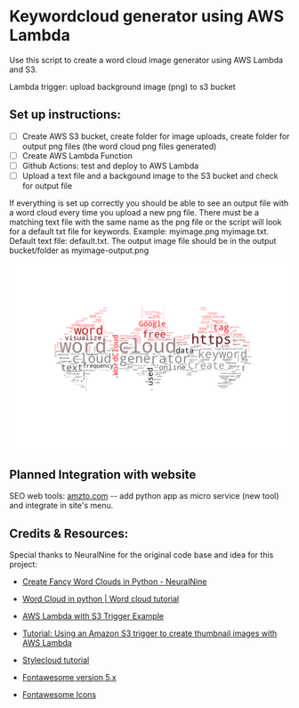 # Keywordcloud generator using AWS Lambda

Use this script to create a word cloud image generator using AWS Lambda and S3.

Lambda trigger: upload background image (png) to s3 bucket


## Set up instructions:

- [ ] Create AWS S3 bucket, create folder for image uploads, create folder for output png files (the word cloud png files generated)
- [ ] Create AWS Lambda Function
- [ ] Github Actions: test and deploy to AWS Lambda
- [ ] Upload a text file and a backgound image to the S3 bucket and check for output file

If everything is set up correctly you should be able to see an output file with a word cloud every time you upload a new png file. There must be a matching text file with the same name as the png file or the script will look for a default txt file for keywords. Example: myimage.png myimage.txt. Default text file: default.txt. The output image file should be in the output bucket/folder as myimage-output.png

![Output file](keywordcloud/logo-output.png)


## Planned Integration with website
SEO web tools: [amzto.com](https://amzto.com) -- add python app as micro service (new tool) and integrate in site's menu.

## Credits & Resources:
Special thanks to NeuralNine for the original code base and idea for this project: 
- [Create Fancy Word Clouds in Python - NeuralNine](https://www.youtube.com/watch?v=vRbSnlRyJNQ)
- [Word Cloud in python | Word cloud tutorial](https://www.youtube.com/watch?v=4N_exdTyGHk)

- [AWS Lambda with S3 Trigger Example](https://docs.aws.amazon.com/lambda/latest/dg/with-s3-example.html)
- [Tutorial: Using an Amazon S3 trigger to create thumbnail images with AWS Lambda](https://docs.aws.amazon.com/lambda/latest/dg/with-s3-tutorial.html)

- [Stylecloud tutorial](https://www.youtube.com/watch?v=txPNMDDWsB8)
- [Fontawesome version 5.x](https://github.com/minimaxir/stylecloud)
- [Fontawesome Icons](https://fontawesome.com/icons)